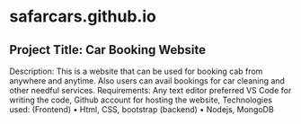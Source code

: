 # safarcars.github.io

## Project Title: Car Booking Website
Description: This is a website that can be used for booking cab from anywhere and anytime. Also users can avail bookings for car cleaning and other needful services.
Requirements: Any text editor preferred VS Code for writing the code, Github account for hosting the website, 
Technologies used:
 	(Frontend)
•	Html, CSS, bootstrap
 	(backend)
•	Nodejs, MongoDB
